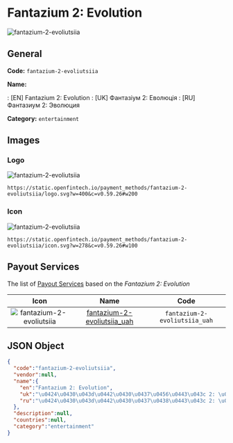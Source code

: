 
# Fantazium 2: Evolution 
![fantazium-2-evoliutsiia](https://static.openfintech.io/payment_methods/fantazium-2-evoliutsiia/logo.svg?w=400&c=v0.59.26#w200)  

## General 
**Code:** `fantazium-2-evoliutsiia` 
 
**Name:** 
 
:	[EN] Fantazium 2: Evolution 
:	[UK] Фантазіум 2: Еволюція 
:	[RU] Фантазиум 2: Эволюция 
 
**Category:** `entertainment` 
 

## Images 

### Logo 
![fantazium-2-evoliutsiia](https://static.openfintech.io/payment_methods/fantazium-2-evoliutsiia/logo.svg?w=400&c=v0.59.26#w200)  

```
https://static.openfintech.io/payment_methods/fantazium-2-evoliutsiia/logo.svg?w=400&c=v0.59.26#w200
```  

### Icon 
![fantazium-2-evoliutsiia](https://static.openfintech.io/payment_methods/fantazium-2-evoliutsiia/icon.svg?w=278&c=v0.59.26#w100)  

```
https://static.openfintech.io/payment_methods/fantazium-2-evoliutsiia/icon.svg?w=278&c=v0.59.26#w100
```  

## Payout Services 
 
The list of [Payout Services](/payout-services/) based on the _Fantazium 2: Evolution_ 

|Icon|Name|Code| 
|:---:|:---:|:---:| 
|![fantazium-2-evoliutsiia](https://static.openfintech.io/payout_methods/fantazium-2-evoliutsiia/icon.svg?w=278&c=v0.59.26#w40) |[fantazium-2-evoliutsiia_uah](/payout-services/fantazium-2-evoliutsiia_uah/)|`fantazium-2-evoliutsiia_uah`| 
 

## JSON Object 

```json
{
  "code":"fantazium-2-evoliutsiia",
  "vendor":null,
  "name":{
    "en":"Fantazium 2: Evolution",
    "uk":"\u0424\u0430\u043d\u0442\u0430\u0437\u0456\u0443\u043c 2: \u0415\u0432\u043e\u043b\u044e\u0446\u0456\u044f",
    "ru":"\u0424\u0430\u043d\u0442\u0430\u0437\u0438\u0443\u043c 2: \u042d\u0432\u043e\u043b\u044e\u0446\u0438\u044f"
  },
  "description":null,
  "countries":null,
  "category":"entertainment"
}
```  

